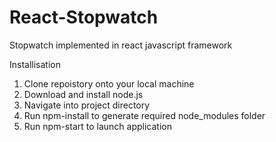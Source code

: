 # React-Stopwatch
Stopwatch implemented in react javascript framework

Installisation 

1. Clone repoistory onto your local machine 
2. Download and install node.js
3. Navigate into project directory 
4. Run npm-install to generate required node_modules folder 
5. Run npm-start to launch application

